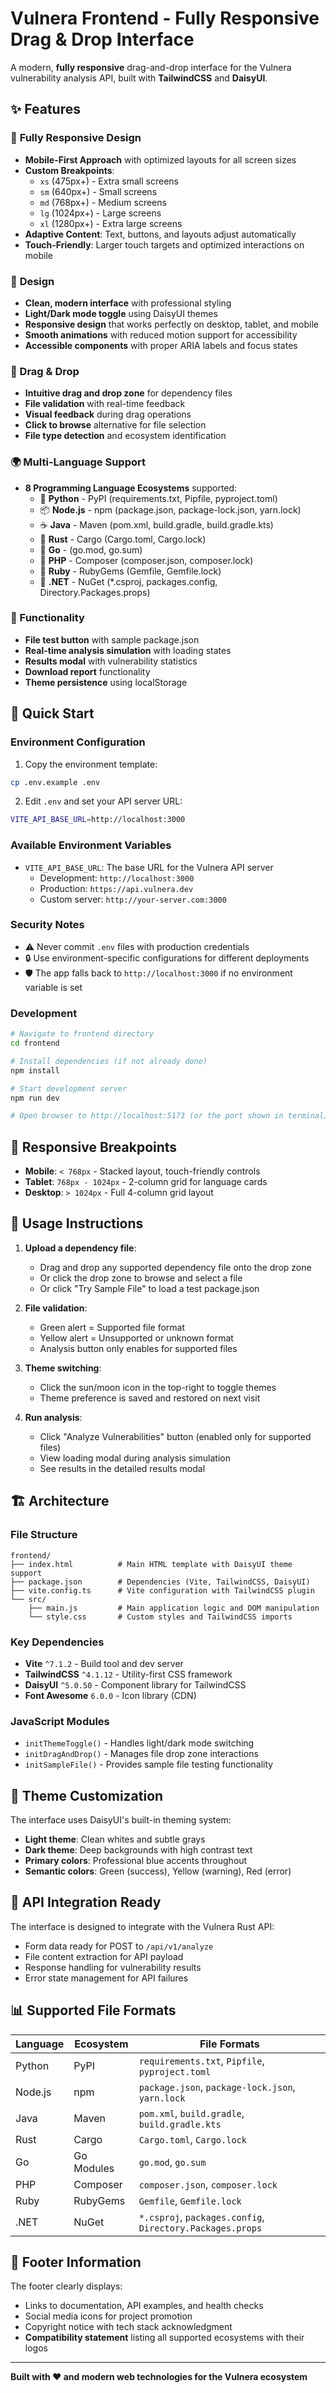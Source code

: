 # Vulnera Frontend - Fully Responsive Drag & Drop Interface

A modern, **fully responsive** drag-and-drop interface for the Vulnera vulnerability analysis API, built with **TailwindCSS** and **DaisyUI**.

## ✨ Features

### 📱 **Fully Responsive Design**
- **Mobile-First Approach** with optimized layouts for all screen sizes
- **Custom Breakpoints**:
  - `xs` (475px+) - Extra small screens
  - `sm` (640px+) - Small screens
  - `md` (768px+) - Medium screens
  - `lg` (1024px+) - Large screens
  - `xl` (1280px+) - Extra large screens
- **Adaptive Content**: Text, buttons, and layouts adjust automatically
- **Touch-Friendly**: Larger touch targets and optimized interactions on mobile

### 🎨 **Design**
- **Clean, modern interface** with professional styling
- **Light/Dark mode toggle** using DaisyUI themes
- **Responsive design** that works perfectly on desktop, tablet, and mobile
- **Smooth animations** with reduced motion support for accessibility
- **Accessible components** with proper ARIA labels and focus states

### 📁 Drag & Drop
- **Intuitive drag and drop zone** for dependency files
- **File validation** with real-time feedback
- **Visual feedback** during drag operations
- **Click to browse** alternative for file selection
- **File type detection** and ecosystem identification

### 🌍 Multi-Language Support
- **8 Programming Language Ecosystems** supported:
  - 🐍 **Python** - PyPI (requirements.txt, Pipfile, pyproject.toml)
  - 📦 **Node.js** - npm (package.json, package-lock.json, yarn.lock)
  - ☕ **Java** - Maven (pom.xml, build.gradle, build.gradle.kts)
  - 🦀 **Rust** - Cargo (Cargo.toml, Cargo.lock)
  - 🐹 **Go** - (go.mod, go.sum)
  - 🐘 **PHP** - Composer (composer.json, composer.lock)
  - 💎 **Ruby** - RubyGems (Gemfile, Gemfile.lock)
  - 🔷 **.NET** - NuGet (*.csproj, packages.config, Directory.Packages.props)

### 🔧 Functionality
- **File test button** with sample package.json
- **Real-time analysis simulation** with loading states
- **Results modal** with vulnerability statistics
- **Download report** functionality
- **Theme persistence** using localStorage

## 🚀 Quick Start

### Environment Configuration

1. Copy the environment template:
```bash
cp .env.example .env
```

2. Edit `.env` and set your API server URL:
```bash
VITE_API_BASE_URL=http://localhost:3000
```

### Available Environment Variables

- `VITE_API_BASE_URL`: The base URL for the Vulnera API server
  - Development: `http://localhost:3000`
  - Production: `https://api.vulnera.dev`
  - Custom server: `http://your-server.com:3000`

### Security Notes

- ⚠️ Never commit `.env` files with production credentials
- 🔒 Use environment-specific configurations for different deployments
- 🛡️ The app falls back to `http://localhost:3000` if no environment variable is set

### Development

```bash
# Navigate to frontend directory
cd frontend

# Install dependencies (if not already done)
npm install

# Start development server
npm run dev

# Open browser to http://localhost:5173 (or the port shown in terminal)
```

## 📱 Responsive Breakpoints

- **Mobile**: `< 768px` - Stacked layout, touch-friendly controls
- **Tablet**: `768px - 1024px` - 2-column grid for language cards
- **Desktop**: `> 1024px` - Full 4-column grid layout

## 🎯 Usage Instructions

1. **Upload a dependency file**:
   - Drag and drop any supported dependency file onto the drop zone
   - Or click the drop zone to browse and select a file
   - Or click "Try Sample File" to load a test package.json

2. **File validation**:
   - Green alert = Supported file format
   - Yellow alert = Unsupported or unknown format
   - Analysis button only enables for supported files

3. **Theme switching**:
   - Click the sun/moon icon in the top-right to toggle themes
   - Theme preference is saved and restored on next visit

4. **Run analysis**:
   - Click "Analyze Vulnerabilities" button (enabled only for supported files)
   - View loading modal during analysis simulation
   - See results in the detailed results modal

## 🏗️ Architecture

### File Structure
```
frontend/
├── index.html          # Main HTML template with DaisyUI theme support
├── package.json        # Dependencies (Vite, TailwindCSS, DaisyUI)
├── vite.config.ts      # Vite configuration with TailwindCSS plugin
└── src/
    ├── main.js         # Main application logic and DOM manipulation
    └── style.css       # Custom styles and TailwindCSS imports
```

### Key Dependencies
- **Vite** `^7.1.2` - Build tool and dev server
- **TailwindCSS** `^4.1.12` - Utility-first CSS framework
- **DaisyUI** `^5.0.50` - Component library for TailwindCSS
- **Font Awesome** `6.0.0` - Icon library (CDN)

### JavaScript Modules
- `initThemeToggle()` - Handles light/dark mode switching
- `initDragAndDrop()` - Manages file drop zone interactions
- `initSampleFile()` - Provides sample file testing functionality

## 🎨 Theme Customization

The interface uses DaisyUI's built-in theming system:

- **Light theme**: Clean whites and subtle grays
- **Dark theme**: Deep backgrounds with high contrast text
- **Primary colors**: Professional blue accents throughout
- **Semantic colors**: Green (success), Yellow (warning), Red (error)

## 🔗 API Integration Ready

The interface is designed to integrate with the Vulnera Rust API:

- Form data ready for POST to `/api/v1/analyze`
- File content extraction for API payload
- Response handling for vulnerability results
- Error state management for API failures

## 📊 Supported File Formats

| Language | Ecosystem | File Formats |
|----------|-----------|-------------|
| Python | PyPI | `requirements.txt`, `Pipfile`, `pyproject.toml` |
| Node.js | npm | `package.json`, `package-lock.json`, `yarn.lock` |
| Java | Maven | `pom.xml`, `build.gradle`, `build.gradle.kts` |
| Rust | Cargo | `Cargo.toml`, `Cargo.lock` |
| Go | Go Modules | `go.mod`, `go.sum` |
| PHP | Composer | `composer.json`, `composer.lock` |
| Ruby | RubyGems | `Gemfile`, `Gemfile.lock` |
| .NET | NuGet | `*.csproj`, `packages.config`, `Directory.Packages.props` |

## 🌟 Footer Information

The footer clearly displays:
- Links to documentation, API examples, and health checks
- Social media icons for project promotion
- Copyright notice with tech stack acknowledgment
- **Compatibility statement** listing all supported ecosystems with their logos

---

**Built with ❤️ and modern web technologies for the Vulnera ecosystem**
